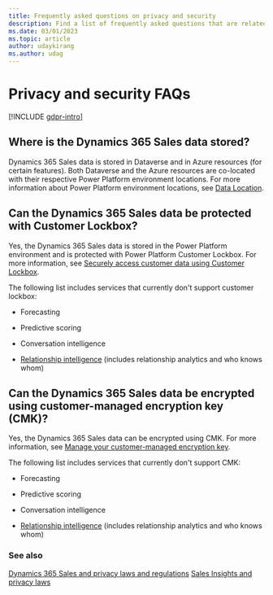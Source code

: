 ```yaml
---
title: Frequently asked questions on privacy and security
description: Find a list of frequently asked questions that are related to privacy and security in Dynamics 365 Sales.
ms.date: 03/01/2023
ms.topic: article
author: udaykirang
ms.author: udag
---
```


# Privacy and security FAQs

[!INCLUDE [gdpr-intro](~/../shared-content/shared/privacy-includes/gdpr-intro.md)]

## Where is the Dynamics 365 Sales data stored?  

Dynamics 365 Sales data is stored in Dataverse and in Azure resources (for certain features). Both Dataverse and the Azure resources are co-located with their respective Power Platform environment locations. For more information about Power Platform environment locations, see [Data Location](/power-platform/admin/wp-compliance-data-privacy#data-location).  

## Can the Dynamics 365 Sales data be protected with Customer Lockbox?

Yes, the Dynamics 365 Sales data is stored in the Power Platform environment and is protected with Power Platform Customer Lockbox. For more information, see [Securely access customer data using Customer Lockbox](/power-platform/admin/about-lockbox).

The following list includes services that currently don't support customer lockbox:

- Forecasting

- Predictive scoring

- Conversation intelligence

- [Relationship intelligence](ri-overview.md) (includes relationship analytics and who knows whom)

  
## Can the Dynamics 365 Sales data be encrypted using customer-managed encryption key (CMK)?

Yes, the Dynamics 365 Sales data can be encrypted using CMK. For more information, see [Manage your customer-managed encryption key](/power-platform/admin/customer-managed-key).

The following list includes services that currently don't support CMK:

- Forecasting

- Predictive scoring

- Conversation intelligence

- [Relationship intelligence](ri-overview.md) (includes relationship analytics and who knows whom)


### See also

[Dynamics 365 Sales and privacy laws and regulations](dynamics-365-sales-privacy.md)
[Sales Insights and privacy laws](embedded-intelligence-privacy.md)
